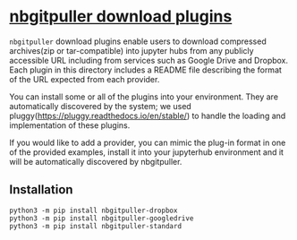 # [nbgitpuller download plugins](https://github.com/jupyterhub/nbgitpuller)

`nbgitpuller` download plugins enable users to download compressed
archives(zip or tar-compatible) into jupyter hubs from any publicly accessible URL
including from services such as Google Drive and Dropbox. Each plugin in this directory
includes a README file describing the format of the URL expected from each provider.

You can install some or all of the plugins into your environment. They are automatically
discovered by the system; we used pluggy(https://pluggy.readthedocs.io/en/stable/) to handle
the loading and implementation of these plugins.

If you would like to add a provider, you can mimic the plug-in format in one of the provided
examples, install it into your jupyterhub environment and it will be automatically discovered
by nbgitpuller.


## Installation

```shell
python3 -m pip install nbgitpuller-dropbox
python3 -m pip install nbgitpuller-googledrive
python3 -m pip install nbgitpuller-standard
```
